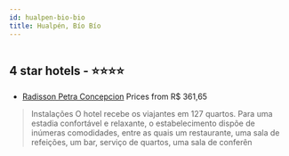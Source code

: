 ```yaml
---
id: hualpen-bio-bio
title: Hualpén, Bío Bío
---
```


<center><img src="http://images.rts.co.kr/images/rts_CCP0008_5388978_31_b.jpg" alt="" /></center>


##  4 star hotels - ⭐️⭐️⭐️⭐️

-    [Radisson Petra Concepcion](https://www.hurb.com/br/aud/https://www.hurb.com/br/hotels/hualpen/radisson-petra-concepcion-HT-EESS?cmp=18055) Prices from R$ 361,65
   > Instalações O hotel recebe os viajantes em 127 quartos. Para uma estadia confortável e relaxante, o estabelecimento dispõe de inúmeras comodidades, entre as quais um restaurante, uma sala de refeições, um bar, serviço de quartos, uma sala de conferên
